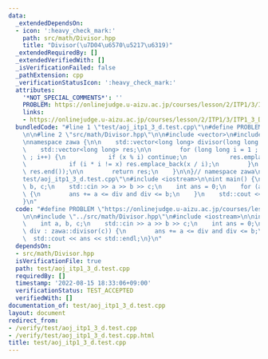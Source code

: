 ```yaml
---
data:
  _extendedDependsOn:
  - icon: ':heavy_check_mark:'
    path: src/math/Divisor.hpp
    title: "Divisor(\u7D04\u6570\u5217\u6319)"
  _extendedRequiredBy: []
  _extendedVerifiedWith: []
  _isVerificationFailed: false
  _pathExtension: cpp
  _verificationStatusIcon: ':heavy_check_mark:'
  attributes:
    '*NOT_SPECIAL_COMMENTS*': ''
    PROBLEM: https://onlinejudge.u-aizu.ac.jp/courses/lesson/2/ITP1/3/ITP1_3_D
    links:
    - https://onlinejudge.u-aizu.ac.jp/courses/lesson/2/ITP1/3/ITP1_3_D
  bundledCode: "#line 1 \"test/aoj_itp1_3_d.test.cpp\"\n#define PROBLEM \"https://onlinejudge.u-aizu.ac.jp/courses/lesson/2/ITP1/3/ITP1_3_D\"\
    \n\n#line 2 \"src/math/Divisor.hpp\"\n\n#include <vector>\n#include <algorithm>\n\
    \nnamespace zawa {\n\n    std::vector<long long> divisor(long long x) {\n    \
    \    std::vector<long long> res;\n\n        for (long long i = 1 ; i * i <= x\
    \ ; i++) {\n            if (x % i) continue;\n            res.emplace_back(i);\n\
    \            if (i * i != x) res.emplace_back(x / i);\n        }\n        std::sort(res.begin(),\
    \ res.end());\n\n        return res;\n    }\n\n}// namespace zawa\n#line 4 \"\
    test/aoj_itp1_3_d.test.cpp\"\n#include <iostream>\n\nint main() {\n    int a,\
    \ b, c;\n    std::cin >> a >> b >> c;\n    int ans = 0;\n    for (auto div : zawa::divisor(c))\
    \ {\n        ans += a <= div and div <= b;\n    }\n    std::cout << ans << std::endl;\n\
    }\n"
  code: "#define PROBLEM \"https://onlinejudge.u-aizu.ac.jp/courses/lesson/2/ITP1/3/ITP1_3_D\"\
    \n\n#include \"../src/math/Divisor.hpp\"\n#include <iostream>\n\nint main() {\n\
    \    int a, b, c;\n    std::cin >> a >> b >> c;\n    int ans = 0;\n    for (auto\
    \ div : zawa::divisor(c)) {\n        ans += a <= div and div <= b;\n    }\n  \
    \  std::cout << ans << std::endl;\n}\n"
  dependsOn:
  - src/math/Divisor.hpp
  isVerificationFile: true
  path: test/aoj_itp1_3_d.test.cpp
  requiredBy: []
  timestamp: '2022-08-15 18:33:06+09:00'
  verificationStatus: TEST_ACCEPTED
  verifiedWith: []
documentation_of: test/aoj_itp1_3_d.test.cpp
layout: document
redirect_from:
- /verify/test/aoj_itp1_3_d.test.cpp
- /verify/test/aoj_itp1_3_d.test.cpp.html
title: test/aoj_itp1_3_d.test.cpp
---
```

